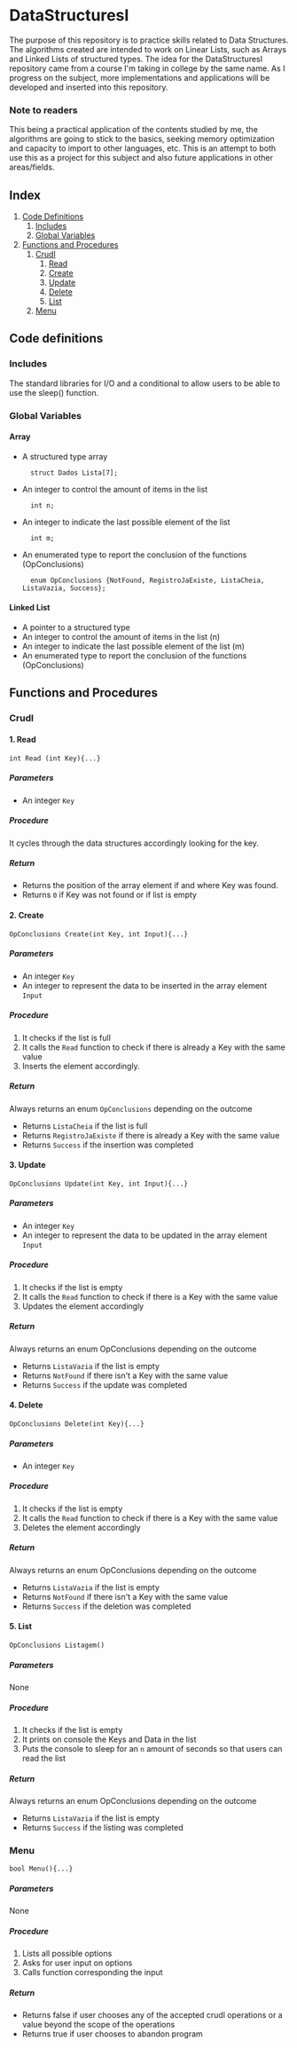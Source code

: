 # DataStructuresI

The purpose of this repository is to practice skills related to Data Structures. The algorithms created are intended to work on Linear Lists, such as Arrays and Linked Lists of structured types. The idea for the DataStructuresI repository came from a course I'm taking in college by the same name. As I progress on the subject, more implementations and applications will be developed and inserted into this repository.

### Note to readers

This being a practical application of the contents studied by me, the algorithms are going to stick to the basics, seeking memory optimization and capacity to import to other languages, etc. This is an attempt to both use this as a project for this subject and also future applications in other areas/fields.

## Index

1. [Code Definitions](#code-definitions)
    1. [Includes](#includes)
    2. [Global Variables](#global-variables)
2. [Functions and Procedures](#functions-and-procedures)
    1. [Crudl](#crudl)
        1. [Read](#1-read)
        2. [Create](#2-create)
        3. [Update](#3-update)
        4. [Delete](#4-delete)
        5. [List](#5-list)
    2. [Menu](#menu)

## Code definitions

### Includes

The standard libraries for I/O and a conditional to allow users to be able to use the sleep() function.

### Global Variables

#### Array

- A structured type array

        struct Dados Lista[7];

- An integer to control the amount of items in the list

        int n;

- An integer to indicate the last possible element of the list

        int m;

- An enumerated type to report the conclusion of the functions (OpConclusions)

        enum OpConclusions {NotFound, RegistroJaExiste, ListaCheia, ListaVazia, Success};

#### Linked List

- A pointer to a structured type
- An integer to control the amount of items in the list (n)
- An integer to indicate the last possible element of the list (m)
- An enumerated type to report the conclusion of the functions (OpConclusions)

## Functions and Procedures

### Crudl

#### 1. Read

`int Read (int Key){...}`  

##### Parameters

- An integer `Key`

##### Procedure

It cycles through the data structures accordingly looking for the key.

##### Return

- Returns the position of the array element if and where Key was found.
- Returns `0` if Key was not found or if list is empty

#### 2. Create 

`OpConclusions Create(int Key, int Input){...}`

##### Parameters

- An integer `Key`
- An integer to represent the data to be inserted in the array element `Input`

##### Procedure

1. It checks if the list is full
2. It calls the `Read` function to check if there is already a Key with the same value
3. Inserts the element accordingly.

##### Return

Always returns an enum `OpConclusions` depending on the outcome
- Returns `ListaCheia` if the list is full
- Returns `RegistroJaExiste` if there is already a Key with the same value
- Returns `Success` if the insertion was completed

#### 3. Update 

`OpConclusions Update(int Key, int Input){...}`

##### Parameters

- An integer `Key`
- An integer to represent the data to be updated in the array element `Input`

##### Procedure

1. It checks if the list is empty
2. It calls the `Read` function to check if there is a Key with the same value
3. Updates the element accordingly

##### Return

Always returns an enum OpConclusions depending on the outcome
- Returns `ListaVazia` if the list is empty
- Returns `NotFound` if there isn't a Key with the same value
- Returns `Success` if the update was completed

#### 4. Delete 

`OpConclusions Delete(int Key){...}`

##### Parameters

- An integer `Key`

##### Procedure

1. It checks if the list is empty
2. It calls the `Read` function to check if there is a Key with the same value
3. Deletes the element accordingly

##### Return

Always returns an enum OpConclusions depending on the outcome
- Returns `ListaVazia` if the list is empty
- Returns `NotFound` if there isn't a Key with the same value
- Returns `Success` if the deletion was completed

#### 5. List

`OpConclusions Listagem()`

##### Parameters

None

##### Procedure

1. It checks if the list is empty
2. It prints on console the Keys and Data in the list
3. Puts the console to sleep for an `n` amount of seconds so that users can read the list

##### Return

Always returns an enum OpConclusions depending on the outcome
- Returns `ListaVazia` if the list is empty
- Returns `Success` if the listing was completed

### Menu

`bool Menu(){...}`

##### Parameters

None

##### Procedure

1. Lists all possible options
2. Asks for user input on options
3. Calls function corresponding the input

##### Return

- Returns false if user chooses any of the accepted crudl operations or a value beyond the scope of the operations
- Returns true if user chooses to abandon program
